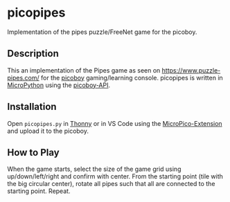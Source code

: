 # picopipes

Implementation of the pipes puzzle/FreeNet game for the picoboy.

## Description

This an implementation of the Pipes game as seen on <https://www.puzzle-pipes.com/> for the [picoboy](www.picoboy.de) gaming/learning console. picopipes is written in [MicroPython](https://micropython.org/) using the [picoboy-API](https://picoboy.de/).

## Installation

Open `picopipes.py` in [Thonny](https://thonny.org/) or in VS Code using the
[MicroPico-Extension](https://marketplace.visualstudio.com/items?itemName=paulober.pico-w-go) and upload it to the picoboy.

## How to Play

When the game starts, select the size of the game grid using
up/down/left/right and confirm with center. From the starting point (tile
with the big circular center), rotate all pipes such that all are connected to
the starting point. Repeat.

